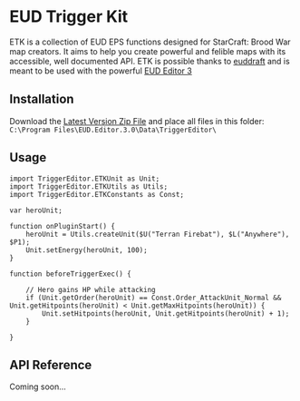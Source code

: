 # EUD Trigger Kit
ETK is a collection of EUD EPS functions designed for StarCraft: Brood War map creators. It aims to help you create powerful and felible maps with its accessible, well documented API.
ETK is possible thanks to [euddraft](https://github.com/phu54321/euddraft/) and is meant to be used with the powerful [EUD Editor 3](https://github.com/Buizz/EUD-Editor-3)

## Installation
Download the [Latest Version Zip File](https://github.com/milestone-games/ETK/archive/master.zip) and place all files in this folder: `C:\Program Files\EUD.Editor.3.0\Data\TriggerEditor\` 

## Usage

```
import TriggerEditor.ETKUnit as Unit;
import TriggerEditor.ETKUtils as Utils;
import TriggerEditor.ETKConstants as Const;

var heroUnit;

function onPluginStart() {
	heroUnit = Utils.createUnit($U("Terran Firebat"), $L("Anywhere"), $P1);
	Unit.setEnergy(heroUnit, 100);
}

function beforeTriggerExec() {

	// Hero gains HP while attacking
	if (Unit.getOrder(heroUnit) == Const.Order_AttackUnit_Normal && Unit.getHitpoints(heroUnit) < Unit.getMaxHitpoints(heroUnit)) {
		Unit.setHitpoints(heroUnit, Unit.getHitpoints(heroUnit) + 1);
	}

}

```

## API Reference

Coming soon...